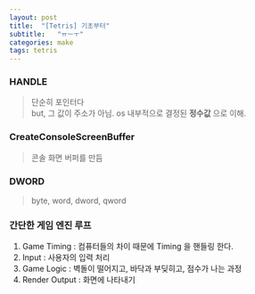 ```yaml
---
layout: post
title:  "[Tetris] 기초부터"
subtitle:   "ㅠㅡㅜ"
categories: make
tags: tetris
---
```


### HANDLE  
>단순히 포인터다  
>but, 그 값이 주소가 아님. os 내부적으로 결정된 **정수값** 으로 이해.

### CreateConsoleScreenBuffer

>콘솔 화면 버퍼를 만듬

### DWORD  
> byte, word, dword, qword

### 간단한 게임 엔진 루프  
1. Game Timing : 컴퓨터들의 차이 때문에 Timing 을 핸들링 한다.
2. Input : 사용자의 입력 처리
3. Game Logic : 벽돌이 떨어지고, 바닥과 부딪히고, 점수가 나는 과정
4. Render Output : 화면에 나타내기